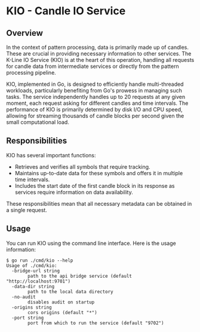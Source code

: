 # KIO - Candle IO Service

## Overview

In the context of pattern processing, data is primarily made up of candles. These are crucial in providing necessary information to other services. The K-Line IO Service (KIO) is at the heart of this operation, handling all requests for candle data from intermediate services or directly from the pattern processing pipeline.

KIO, implemented in Go, is designed to efficiently handle multi-threaded workloads, particularly benefiting from Go's prowess in managing such tasks. The service independently handles up to 20 requests at any given moment, each request asking for different candles and time intervals. The performance of KIO is primarily determined by disk I/O and CPU speed, allowing for streaming thousands of candle blocks per second given the small computational load.

## Responsibilities

KIO has several important functions:

- Retrieves and verifies all symbols that require tracking.
- Maintains up-to-date data for these symbols and offers it in multiple time intervals.
- Includes the start date of the first candle block in its response as services require information on data availability.

These responsibilities mean that all necessary metadata can be obtained in a single request.

## Usage

You can run KIO using the command line interface. Here is the usage information:

```shell
$ go run ./cmd/kio --help
Usage of ./cmd/kio:
  -bridge-url string
        path to the api bridge service (default "http://localhost:9701")
  -data-dir string
        path to the local data directory
  -no-audit
        disables audit on startup
  -origins string
        cors origins (default "*")
  -port string
        port from which to run the service (default "9702")
```